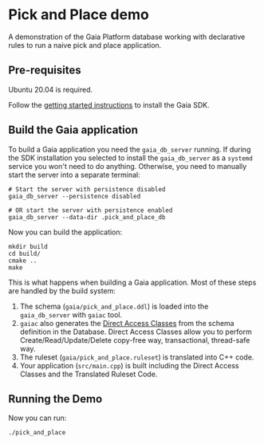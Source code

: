 # Pick and Place demo

A demonstration of the Gaia Platform database working with declarative rules to run a naive pick and place application.

## Pre-requisites

Ubuntu 20.04 is required.

Follow the [getting started instructions](https://gaia-platform.github.io/gaia-platform-docs.io/articles/getting-started-with-gaia.html) to install the Gaia SDK.

## Build the Gaia application

To build a Gaia application you need the `gaia_db_server` running. If during the SDK installation you selected to install 
the `gaia_db_server` as a `systemd` service you won't need to do anything. Otherwise, you need to manually start the server
into a separate terminal:

```shell
# Start the server with persistence disabled
gaia_db_server --persistence disabled

# OR start the server with persistence enabled
gaia_db_server --data-dir .pick_and_place_db
```

Now you can build the application:

```shell
mkdir build
cd build/
cmake ..
make
```

This is what happens when building a Gaia application. Most of these steps are handled by the build system:

1. The schema (`gaia/pick_and_place.ddl`) is loaded into the `gaia_db_server` with `gaiac` tool.
2. `gaiac` also generates the [Direct Access Classes](https://gaia-platform.github.io/gaia-platform-docs.io/articles/apps-direct-access.html)
    from the schema definition in the Database. Direct Access Classes allow you to perform Create/Read/Update/Delete 
    copy-free way, transactional, thread-safe way.
3. The ruleset (`gaia/pick_and_place.ruleset`) is translated into C++ code.
4. Your application (`src/main.cpp`) is built including the Direct Access Classes and the Translated Ruleset Code.

## Running the Demo

Now you can run:

```shell
./pick_and_place
```
